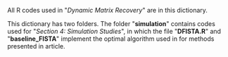 All R codes used in "*Dynamic Matrix Recovery*" are in this dictionary.

This dictionary has two folders. The folder "**simulation**" contains codes used for "*Section 4: Simulation Studies*", in which the file "**DFISTA.R**" and "**baseline_FISTA**" implement the optimal algorithm used in for methods presented in article.

